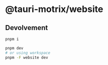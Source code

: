# @tauri-motrix/website

## Devolvement

```bash
pnpm i

pnpm dev
# or using workspace
pnpm -F website dev
```
